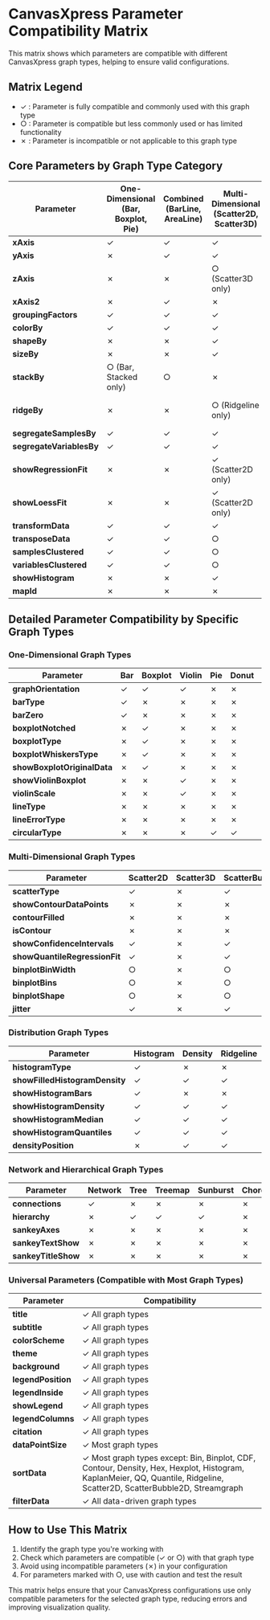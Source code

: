 # CanvasXpress Parameter Compatibility Matrix

This matrix shows which parameters are compatible with different CanvasXpress graph types, helping to ensure valid configurations.

## Matrix Legend

- ✓ : Parameter is fully compatible and commonly used with this graph type
- ○ : Parameter is compatible but less commonly used or has limited functionality
- ✗ : Parameter is incompatible or not applicable to this graph type

## Core Parameters by Graph Type Category

| Parameter | One-Dimensional<br>(Bar, Boxplot, Pie) | Combined<br>(BarLine, AreaLine) | Multi-Dimensional<br>(Scatter2D, Scatter3D) | Distribution<br>(Histogram, Density) | Network<br>(Network, Tree) | Map<br>(Map) |
|-----------|---------------------------------------|--------------------------------|-------------------------------------------|-------------------------------------|----------------------------|--------------|
| **xAxis** | ✓ | ✓ | ✓ | ✓ | ✗ | ✗ |
| **yAxis** | ✗ | ✓ | ✓ | ○ | ✗ | ✗ |
| **zAxis** | ✗ | ✗ | ○ (Scatter3D only) | ✗ | ✗ | ✗ |
| **xAxis2** | ✗ | ✓ | ✗ | ✗ | ✗ | ✗ |
| **groupingFactors** | ✓ | ✓ | ✓ | ✓ | ✗ | ✗ |
| **colorBy** | ✓ | ✓ | ✓ | ✓ | ✓ | ✓ |
| **shapeBy** | ✗ | ✗ | ✓ | ✗ | ○ | ✗ |
| **sizeBy** | ✗ | ✗ | ✓ | ✗ | ○ | ○ |
| **stackBy** | ○ (Bar, Stacked only) | ○ | ✗ | ✗ | ✗ | ✗ |
| **ridgeBy** | ✗ | ✗ | ○ (Ridgeline only) | ✓ (Ridgeline only) | ✗ | ✗ |
| **segregateSamplesBy** | ✓ | ✓ | ✓ | ✓ | ✗ | ✗ |
| **segregateVariablesBy** | ✓ | ✓ | ✓ | ✓ | ✗ | ✗ |
| **showRegressionFit** | ✗ | ✗ | ✓ (Scatter2D only) | ✗ | ✗ | ✗ |
| **showLoessFit** | ✗ | ✗ | ✓ (Scatter2D only) | ✗ | ✗ | ✗ |
| **transformData** | ✓ | ✓ | ✓ | ✓ | ✗ | ✗ |
| **transposeData** | ✓ | ✓ | ○ | ○ | ✗ | ✗ |
| **samplesClustered** | ✓ | ✓ | ○ | ○ | ✗ | ✗ |
| **variablesClustered** | ✓ | ✓ | ○ | ○ | ✗ | ✗ |
| **showHistogram** | ✗ | ✗ | ✓ | ✓ | ✗ | ✗ |
| **mapId** | ✗ | ✗ | ✗ | ✗ | ✗ | ✓ |

## Detailed Parameter Compatibility by Specific Graph Types

### One-Dimensional Graph Types

| Parameter | Bar | Boxplot | Violin | Pie | Donut | Heatmap | Line |
|-----------|-----|---------|--------|-----|-------|---------|------|
| **graphOrientation** | ✓ | ✓ | ✓ | ✗ | ✗ | ✓ | ✓ |
| **barType** | ✓ | ✗ | ✗ | ✗ | ✗ | ✗ | ✗ |
| **barZero** | ✓ | ✗ | ✗ | ✗ | ✗ | ✗ | ✗ |
| **boxplotNotched** | ✗ | ✓ | ✗ | ✗ | ✗ | ✗ | ✗ |
| **boxplotType** | ✗ | ✓ | ✗ | ✗ | ✗ | ✗ | ✗ |
| **boxplotWhiskersType** | ✗ | ✓ | ✗ | ✗ | ✗ | ✗ | ✗ |
| **showBoxplotOriginalData** | ✗ | ✓ | ✗ | ✗ | ✗ | ✗ | ✗ |
| **showViolinBoxplot** | ✗ | ✗ | ✓ | ✗ | ✗ | ✗ | ✗ |
| **violinScale** | ✗ | ✗ | ✓ | ✗ | ✗ | ✗ | ✗ |
| **lineType** | ✗ | ✗ | ✗ | ✗ | ✗ | ✗ | ✓ |
| **lineErrorType** | ✗ | ✗ | ✗ | ✗ | ✗ | ✗ | ✓ |
| **circularType** | ✗ | ✗ | ✗ | ✓ | ✓ | ✗ | ✗ |

### Multi-Dimensional Graph Types

| Parameter | Scatter2D | Scatter3D | ScatterBubble2D | Contour | Spaghetti | Streamgraph |
|-----------|-----------|-----------|-----------------|---------|-----------|-------------|
| **scatterType** | ✓ | ✗ | ✓ | ✗ | ✗ | ✗ |
| **showContourDataPoints** | ✗ | ✗ | ✗ | ✓ | ✗ | ✗ |
| **contourFilled** | ✗ | ✗ | ✗ | ✓ | ✗ | ✗ |
| **isContour** | ✗ | ✗ | ✗ | ✓ | ✗ | ✗ |
| **showConfidenceIntervals** | ✓ | ✗ | ✓ | ✗ | ✓ | ✗ |
| **showQuantileRegressionFit** | ✓ | ✗ | ✓ | ✗ | ✗ | ✗ |
| **binplotBinWidth** | ○ | ✗ | ○ | ✗ | ✗ | ✗ |
| **binplotBins** | ○ | ✗ | ○ | ✗ | ✗ | ✗ |
| **binplotShape** | ○ | ✗ | ○ | ✗ | ✗ | ✗ |
| **jitter** | ✓ | ✗ | ✓ | ✗ | ✗ | ✗ |

### Distribution Graph Types

| Parameter | Histogram | Density | Ridgeline | CDF | QQ | Quantile |
|-----------|-----------|---------|-----------|-----|----|----|
| **histogramType** | ✓ | ✗ | ✗ | ✗ | ✗ | ✗ |
| **showFilledHistogramDensity** | ✓ | ✓ | ✓ | ✗ | ✗ | ✗ |
| **showHistogramBars** | ✓ | ✗ | ✗ | ✗ | ✗ | ✗ |
| **showHistogramDensity** | ✓ | ✓ | ✓ | ✗ | ✗ | ✗ |
| **showHistogramMedian** | ✓ | ✓ | ✓ | ✗ | ✗ | ✗ |
| **showHistogramQuantiles** | ✓ | ✓ | ✓ | ✗ | ✗ | ✗ |
| **densityPosition** | ✗ | ✓ | ✓ | ✗ | ✗ | ✗ |

### Network and Hierarchical Graph Types

| Parameter | Network | Tree | Treemap | Sunburst | Chord | Sankey | Alluvial |
|-----------|---------|------|---------|----------|-------|--------|----------|
| **connections** | ✓ | ✗ | ✗ | ✗ | ✗ | ✗ | ✗ |
| **hierarchy** | ✗ | ✓ | ✓ | ✓ | ✗ | ✗ | ✗ |
| **sankeyAxes** | ✗ | ✗ | ✗ | ✗ | ✗ | ✓ | ✓ |
| **sankeyTextShow** | ✗ | ✗ | ✗ | ✗ | ✗ | ✓ | ✓ |
| **sankeyTitleShow** | ✗ | ✗ | ✗ | ✗ | ✗ | ✓ | ✓ |

### Universal Parameters (Compatible with Most Graph Types)

| Parameter | Compatibility |
|-----------|---------------|
| **title** | ✓ All graph types |
| **subtitle** | ✓ All graph types |
| **colorScheme** | ✓ All graph types |
| **theme** | ✓ All graph types |
| **background** | ✓ All graph types |
| **legendPosition** | ✓ All graph types |
| **legendInside** | ✓ All graph types |
| **showLegend** | ✓ All graph types |
| **legendColumns** | ✓ All graph types |
| **citation** | ✓ All graph types |
| **dataPointSize** | ✓ Most graph types |
| **sortData** | ✓ Most graph types except: Bin, Binplot, CDF, Contour, Density, Hex, Hexplot, Histogram, KaplanMeier, QQ, Quantile, Ridgeline, Scatter2D, ScatterBubble2D, Streamgraph |
| **filterData** | ✓ All data-driven graph types |

## How to Use This Matrix

1. Identify the graph type you're working with
2. Check which parameters are compatible (✓ or ○) with that graph type
3. Avoid using incompatible parameters (✗) in your configuration
4. For parameters marked with ○, use with caution and test the result

This matrix helps ensure that your CanvasXpress configurations use only compatible parameters for the selected graph type, reducing errors and improving visualization quality.
